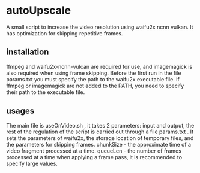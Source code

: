 # autoUpscale

A small script to increase the video resolution using waifu2x ncnn vulkan. It has optimization for skipping repetitive frames.

## installation

ffmpeg and waifu2x-ncnn-vulcan are required for use, and imagemagick is also required when using frame skipping. Before the first run in the file params.txt you must specify the path to the waifu2x executable file. If ffmpeg or imagemagick are not added to the PATH, you need to specify their path to the executable file.

## usages

The main file is useOnVideo.sh , it takes 2 parameters: input and output, the rest of the regulation of the script is carried out through a file params.txt . It sets the parameters of waifu2x, the storage location of temporary files, and the parameters for skipping frames. chunkSize - the approximate time of a video fragment processed at a time. queueLen - the number of frames processed at a time when applying a frame pass, it is recommended to specify large values.
